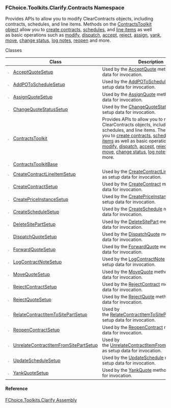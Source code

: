 ﻿### FChoice.Toolkits.Clarify.Contracts Namespace

Provides APIs to allow you to modify ClearContracts objects, including contracts, schedules, and line items. Methods on the [ContractsToolkit object](FChoice.Toolkits.Clarify~FChoice.Toolkits.Clarify.Contracts.ContractsToolkit.md) allow you to [create contracts](FChoice.Toolkits.Clarify~FChoice.Toolkits.Clarify.Contracts.ContractsToolkit~CreateContract.md), [schedules](FChoice.Toolkits.Clarify~FChoice.Toolkits.Clarify.Contracts.ContractsToolkit~CreateSchedule.md), and [line items](FChoice.Toolkits.Clarify~FChoice.Toolkits.Clarify.Contracts.ContractsToolkit~CreateContractLineItem.md) as well as basic operations such as [modify](FChoice.Toolkits.Clarify~FChoice.Toolkits.Clarify.Contracts.ContractsToolkit~UpdateSchedule.md), [dispatch](FChoice.Toolkits.Clarify~FChoice.Toolkits.Clarify.Contracts.ContractsToolkit~DispatchQuote.md), [accept](FChoice.Toolkits.Clarify~FChoice.Toolkits.Clarify.Contracts.ContractsToolkit~AcceptQuote.md), [reject](FChoice.Toolkits.Clarify~FChoice.Toolkits.Clarify.Contracts.ContractsToolkit~RejectQuote.md), [assign](FChoice.Toolkits.Clarify~FChoice.Toolkits.Clarify.Contracts.ContractsToolkit~AssignQuote.md), [yank](FChoice.Toolkits.Clarify~FChoice.Toolkits.Clarify.Contracts.ContractsToolkit~YankQuote.md), [move](FChoice.Toolkits.Clarify~FChoice.Toolkits.Clarify.Contracts.ContractsToolkit~MoveQuote.md), [change status](FChoice.Toolkits.Clarify~FChoice.Toolkits.Clarify.Contracts.ContractsToolkit~ChangeQuoteStatus.md), [log notes](FChoice.Toolkits.Clarify~FChoice.Toolkits.Clarify.Contracts.ContractsToolkit~LogContractNote.md), [reopen](FChoice.Toolkits.Clarify~FChoice.Toolkits.Clarify.Contracts.ContractsToolkit~ReopenContract.md) and more.

Classes

|   | Class | Description |
| --- | --- | --- |
| ![Class](dotnetimages/Class.png) | [AcceptQuoteSetup](FChoice.Toolkits.Clarify~FChoice.Toolkits.Clarify.Contracts.AcceptQuoteSetup.md) | Used by the [AcceptQuote](FChoice.Toolkits.Clarify~FChoice.Toolkits.Clarify.Contracts.ContractsToolkit~AcceptQuote(AcceptQuoteSetup).md) method as setup data for invocation. |
| ![Class](dotnetimages/Class.png) | [AddPOToScheduleSetup](FChoice.Toolkits.Clarify~FChoice.Toolkits.Clarify.Contracts.AddPOToScheduleSetup.md) | Used by the [AddPOToSchedule](FChoice.Toolkits.Clarify~FChoice.Toolkits.Clarify.Contracts.ContractsToolkit~AddPOToSchedule(AddPOToScheduleSetup).md) method as setup data for invocation. |
| ![Class](dotnetimages/Class.png) | [AssignQuoteSetup](FChoice.Toolkits.Clarify~FChoice.Toolkits.Clarify.Contracts.AssignQuoteSetup.md) | Used by the [AssignQuote](FChoice.Toolkits.Clarify~FChoice.Toolkits.Clarify.Contracts.ContractsToolkit~AssignQuote(AssignQuoteSetup).md) method as setup data for invocation. |
| ![Class](dotnetimages/Class.png) | [ChangeQuoteStatusSetup](FChoice.Toolkits.Clarify~FChoice.Toolkits.Clarify.Contracts.ChangeQuoteStatusSetup.md) | Used by the [ChangeQuoteStatus](FChoice.Toolkits.Clarify~FChoice.Toolkits.Clarify.Contracts.ContractsToolkit~ChangeQuoteStatus(ChangeQuoteStatusSetup).md) method as setup data for invocation. |
| ![Class](dotnetimages/Class.png) | [ContractsToolkit](FChoice.Toolkits.Clarify~FChoice.Toolkits.Clarify.Contracts.ContractsToolkit.md) | Provides APIs to allow you to modify ClearContracts objects, including contracts, schedules, and line items. These APIs allow you to [create contracts](FChoice.Toolkits.Clarify~FChoice.Toolkits.Clarify.Contracts.ContractsToolkit~CreateContract.md), [schedules](FChoice.Toolkits.Clarify~FChoice.Toolkits.Clarify.Contracts.ContractsToolkit~CreateSchedule.md), and [line items](FChoice.Toolkits.Clarify~FChoice.Toolkits.Clarify.Contracts.ContractsToolkit~CreateContractLineItem.md) as well as basic operations such as [modify](FChoice.Toolkits.Clarify~FChoice.Toolkits.Clarify.Contracts.ContractsToolkit~UpdateSchedule.md), [dispatch](FChoice.Toolkits.Clarify~FChoice.Toolkits.Clarify.Contracts.ContractsToolkit~DispatchQuote.md), [accept](FChoice.Toolkits.Clarify~FChoice.Toolkits.Clarify.Contracts.ContractsToolkit~AcceptQuote.md), [reject](FChoice.Toolkits.Clarify~FChoice.Toolkits.Clarify.Contracts.ContractsToolkit~RejectQuote.md), [assign](FChoice.Toolkits.Clarify~FChoice.Toolkits.Clarify.Contracts.ContractsToolkit~AssignQuote.md), [yank](FChoice.Toolkits.Clarify~FChoice.Toolkits.Clarify.Contracts.ContractsToolkit~YankQuote.md), [move](FChoice.Toolkits.Clarify~FChoice.Toolkits.Clarify.Contracts.ContractsToolkit~MoveQuote.md), [change status](FChoice.Toolkits.Clarify~FChoice.Toolkits.Clarify.Contracts.ContractsToolkit~ChangeQuoteStatus.md), [log notes](FChoice.Toolkits.Clarify~FChoice.Toolkits.Clarify.Contracts.ContractsToolkit~LogContractNote.md), [reopen](FChoice.Toolkits.Clarify~FChoice.Toolkits.Clarify.Contracts.ContractsToolkit~ReopenContract.md) and more. |
| ![Class](dotnetimages/Class.png) | [ContractsToolkitBase](FChoice.Toolkits.Clarify~FChoice.Toolkits.Clarify.Contracts.ContractsToolkitBase.md) |   |
| ![Class](dotnetimages/Class.png) | [CreateContractLineItemSetup](FChoice.Toolkits.Clarify~FChoice.Toolkits.Clarify.Contracts.CreateContractLineItemSetup.md) | Used by the [CreateContractLineItem](FChoice.Toolkits.Clarify~FChoice.Toolkits.Clarify.Contracts.ContractsToolkit~CreateContractLineItem(CreateContractLineItemSetup).md) method as setup data for invocation. |
| ![Class](dotnetimages/Class.png) | [CreateContractSetup](FChoice.Toolkits.Clarify~FChoice.Toolkits.Clarify.Contracts.CreateContractSetup.md) | Used by the [CreateContract](FChoice.Toolkits.Clarify~FChoice.Toolkits.Clarify.Contracts.ContractsToolkit~CreateContract(CreateContractSetup).md) method as setup data for invocation. |
| ![Class](dotnetimages/Class.png) | [CreatePriceInstanceSetup](FChoice.Toolkits.Clarify~FChoice.Toolkits.Clarify.Contracts.CreatePriceInstanceSetup.md) | Used by the [CreatePriceInstance](FChoice.Toolkits.Clarify~FChoice.Toolkits.Clarify.Contracts.ContractsToolkit~CreatePriceInstance(CreatePriceInstanceSetup).md) method as setup data for invocation. |
| ![Class](dotnetimages/Class.png) | [CreateScheduleSetup](FChoice.Toolkits.Clarify~FChoice.Toolkits.Clarify.Contracts.CreateScheduleSetup.md) | Used by the [CreateSchedule](FChoice.Toolkits.Clarify~FChoice.Toolkits.Clarify.Contracts.ContractsToolkit~CreateSchedule(CreateScheduleSetup).md) method as setup data for invocation. |
| ![Class](dotnetimages/Class.png) | [DeleteSitePartSetup](FChoice.Toolkits.Clarify~FChoice.Toolkits.Clarify.Contracts.DeleteSitePartSetup.md) | Used by the [DeleteSitePart](FChoice.Toolkits.Clarify~FChoice.Toolkits.Clarify.Contracts.ContractsToolkit~DeleteSitePart(DeleteSitePartSetup).md) method as setup data for invocation. |
| ![Class](dotnetimages/Class.png) | [DispatchQuoteSetup](FChoice.Toolkits.Clarify~FChoice.Toolkits.Clarify.Contracts.DispatchQuoteSetup.md) | Used by the [DispatchQuote](FChoice.Toolkits.Clarify~FChoice.Toolkits.Clarify.Contracts.ContractsToolkit~DispatchQuote(DispatchQuoteSetup).md) method as setup data for invocation. |
| ![Class](dotnetimages/Class.png) | [ForwardQuoteSetup](FChoice.Toolkits.Clarify~FChoice.Toolkits.Clarify.Contracts.ForwardQuoteSetup.md) | Used by the [ForwardQuote](FChoice.Toolkits.Clarify~FChoice.Toolkits.Clarify.Contracts.ContractsToolkit~ForwardQuote(ForwardQuoteSetup).md) method as setup data for invocation. |
| ![Class](dotnetimages/Class.png) | [LogContractNoteSetup](FChoice.Toolkits.Clarify~FChoice.Toolkits.Clarify.Contracts.LogContractNoteSetup.md) | Used by the [LogContractNote](FChoice.Toolkits.Clarify~FChoice.Toolkits.Clarify.Contracts.ContractsToolkit~LogContractNote(LogContractNoteSetup).md) method as setup data for invocation. |
| ![Class](dotnetimages/Class.png) | [MoveQuoteSetup](FChoice.Toolkits.Clarify~FChoice.Toolkits.Clarify.Contracts.MoveQuoteSetup.md) | Used by the [MoveQuote](FChoice.Toolkits.Clarify~FChoice.Toolkits.Clarify.Contracts.ContractsToolkit~MoveQuote(MoveQuoteSetup).md) method as setup data for invocation. |
| ![Class](dotnetimages/Class.png) | [RejectContractSetup](FChoice.Toolkits.Clarify~FChoice.Toolkits.Clarify.Contracts.RejectContractSetup.md) | Used by the [RejectContract](FChoice.Toolkits.Clarify~FChoice.Toolkits.Clarify.Contracts.ContractsToolkit~RejectContract(RejectContractSetup).md) method as setup data for invocation. |
| ![Class](dotnetimages/Class.png) | [RejectQuoteSetup](FChoice.Toolkits.Clarify~FChoice.Toolkits.Clarify.Contracts.RejectQuoteSetup.md) | Used by the [RejectQuote](FChoice.Toolkits.Clarify~FChoice.Toolkits.Clarify.Contracts.ContractsToolkit~RejectQuote(RejectQuoteSetup).md) method as setup data for invocation. |
| ![Class](dotnetimages/Class.png) | [RelateContractItemToSitePartSetup](FChoice.Toolkits.Clarify~FChoice.Toolkits.Clarify.Contracts.RelateContractItemToSitePartSetup.md) | Used by the [RelateContractItemToSitePart](FChoice.Toolkits.Clarify~FChoice.Toolkits.Clarify.Contracts.ContractsToolkit~RelateContractItemToSitePart(RelateContractItemToSitePartSetup).md) method as setup data for invocation. |
| ![Class](dotnetimages/Class.png) | [ReopenContractSetup](FChoice.Toolkits.Clarify~FChoice.Toolkits.Clarify.Contracts.ReopenContractSetup.md) | Used by the [ReopenContract](FChoice.Toolkits.Clarify~FChoice.Toolkits.Clarify.Contracts.ContractsToolkit~ReopenContract(ReopenContractSetup).md) method as setup data for invocation. |
| ![Class](dotnetimages/Class.png) | [UnrelateContractItemFromSitePartSetup](FChoice.Toolkits.Clarify~FChoice.Toolkits.Clarify.Contracts.UnrelateContractItemFromSitePartSetup.md) | Used by the [UnrelateContractItemFromSitePart](FChoice.Toolkits.Clarify~FChoice.Toolkits.Clarify.Contracts.ContractsToolkit~UnrelateContractItemFromSitePart(UnrelateContractItemFromSitePartSetup).md) method as setup data for invocation. |
| ![Class](dotnetimages/Class.png) | [UpdateScheduleSetup](FChoice.Toolkits.Clarify~FChoice.Toolkits.Clarify.Contracts.UpdateScheduleSetup.md) | Used by the [UpdateSchedule](FChoice.Toolkits.Clarify~FChoice.Toolkits.Clarify.Contracts.ContractsToolkit~UpdateSchedule(UpdateScheduleSetup).md) method as setup data for invocation. |
| ![Class](dotnetimages/Class.png) | [YankQuoteSetup](FChoice.Toolkits.Clarify~FChoice.Toolkits.Clarify.Contracts.YankQuoteSetup.md) | Used by the [YankQuote](FChoice.Toolkits.Clarify~FChoice.Toolkits.Clarify.Contracts.ContractsToolkit~YankQuote(YankQuoteSetup).md) method as setup data for invocation. |



#### Reference

[FChoice.Toolkits.Clarify Assembly](FChoice.Toolkits.Clarify.md)